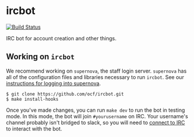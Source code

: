 ircbot
======

[![Build Status](https://jenkins.ocf.berkeley.edu/buildStatus/icon?job=ircbot/master)](https://jenkins.ocf.berkeley.edu/job/ircbot/job/master/)

IRC bot for account creation and other things.

## Working on `ircbot`

We recommend working on `supernova`, the staff login server. `supernova` has
all of the configuration files and libraries necessary to run `ircbot`. See our
[instructions for logging into
supernova](https://www.ocf.berkeley.edu/docs/staff/procedures/ssh-supernova/).

```
$ git clone https://github.com/ocf/ircbot.git
$ make install-hooks
```

Once you've made changes, you can run `make dev` to run the bot in testing mode.
In this mode, the bot will join `#yourusername` on IRC. Your username's channel
probably isn't bridged to slack, so you will need to [connect to
IRC](https://www.ocf.berkeley.edu/docs/contact/irc/) to interact with the bot.
